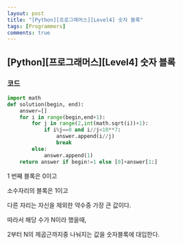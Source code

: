 ```yaml
---
layout: post
title: "[Python][프로그래머스][Level4] 숫자 블록"
tags: [Programmers]
comments: true
---
```


## [Python][프로그래머스][Level4] 숫자 블록

### 코드

```python
import math
def solution(begin, end):
    answer=[]
    for i in range(begin,end+1):
        for j in range(2,int(math.sqrt(i))+1):
            if i%j==0 and i//j<10**7:
                answer.append(i//j)
                break
        else:
            answer.append(1)
    return answer if begin!=1 else [0]+answer[1:]
```

1 번째 블록은 0이고

소수자리의 블록은 1이고

다른 자리는 자신을 제외한 약수중 가장 큰 값이다.

따라서 해당 수가 N이라 했을때,

2부터 N의 제곱근까지중 나눠지는 값을 숫자블록에 대입한다.